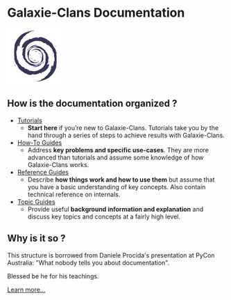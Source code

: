 # Galaxie-Clans Documentation

![galaxie](img_galaxie_logo.png)

## How is the documentation organized ?

* [Tutorials](_TUTO__.md) 
  * __Start here__ if you’re new to Galaxie-Clans. Tutorials take you by the hand through a series of steps to achieve results with Galaxie-Clans.
* [How-To Guides](_HOWTO__.md)
  * Address __key problems and specific use-cases__. They are more advanced than tutorials and assume some knowledge of how Galaxie-Clans works.
* [Reference Guides](_REF__.md) 
  * Describe __how things work and how to use them__ but assume that you have a basic understanding of key concepts. Also contain technical reference on internals.
* [Topic Guides](_TOPIC__.md) 
  * Provide useful __background information and explanation__ and discuss key topics and concepts at a fairly high level.

## Why is it so ?

This structure is borrowed from Daniele Procida's presentation at PyCon Australia: "What nobody tells you about documentation".

Blessed be he for his teachings.

[Learn more...](https://documentation.divio.com/)